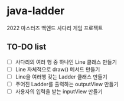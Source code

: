 # java-ladder
2022 마스터즈 백엔드 사다리 게임 프로젝트

## TO-DO list
- [ ] 사다리의 여러 행 중 하나인 Line 클래스 만들기
- [ ] Line 자체적으로 draw() 메서드 만들기
- [ ] Line을 여러행 갖는 Ladder 클래스 만들기
- [ ] 주어진 Ladder를 출력하는 outputView 만들기
- [ ] 사용자의 입력을 받는 inputView 만들기